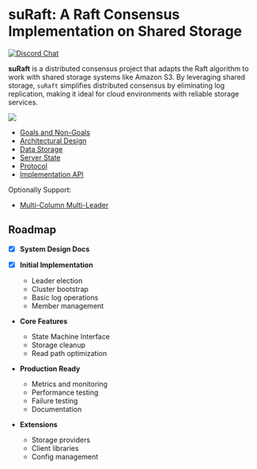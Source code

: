 # suRaft: A Raft Consensus Implementation on Shared Storage


[![Discord Chat](https://img.shields.io/discord/1306128478331998298?logo=discord)](https://discord.gg/dPDDCyytkN)

**suRaft** is a distributed consensus project that adapts the Raft algorithm to work with shared storage systems like Amazon S3. By leveraging shared storage, `suRaft` simplifies distributed consensus by eliminating log replication, making it ideal for cloud environments with reliable storage services.

![](rfcs/assets/architecture.drawio.svg)

- [Goals and Non-Goals](rfcs/0001-goals.md)
- [Architectural Design](rfcs/0002-arch.md)
- [Data Storage](rfcs/0003-data-storage.md)
- [Server State](rfcs/0004-server-state.md)
- [Protocol](rfcs/0005-protocol.md)
- [Implementation API](rfcs/0006-implementation-api.md)


Optionally Support:

- [Multi-Column Multi-Leader](rfcs/0099-multi-leader.md)


## Roadmap

- [x] **System Design Docs**

- [x] **Initial Implementation**
    - Leader election
    - Cluster bootstrap
    - Basic log operations
    - Member management


- **Core Features**
    - State Machine Interface
    - Storage cleanup
    - Read path optimization

- **Production Ready**
    - Metrics and monitoring
    - Performance testing
    - Failure testing
    - Documentation

- **Extensions**
    - Storage providers
    - Client libraries
    - Config management
